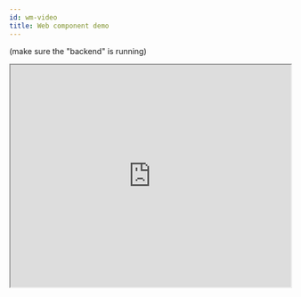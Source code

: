 ```yaml
---
id: wm-video
title: Web component demo
---
```


(make sure the "backend" is running)

<iframe src="http://127.0.0.1:8080/src/index.html" width="100%" height="400px"></iframe>
